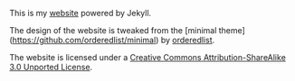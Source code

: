This is my [website](http://thellimist.github.io/) powered by Jekyll.

The design of the website is tweaked from the [minimal theme] (https://github.com/orderedlist/minimal) by [orderedlist](https://github.com/orderedlist).

The website is licensed under a [Creative Commons Attribution-ShareAlike 3.0 Unported License](http://creativecommons.org/licenses/by-sa/3.0/).
